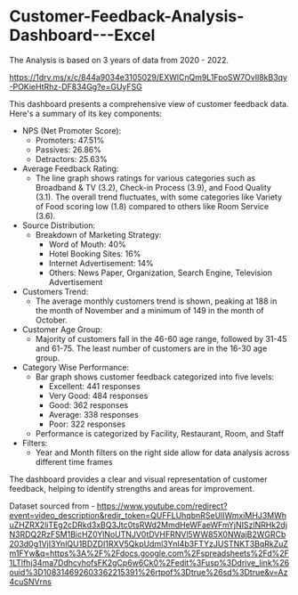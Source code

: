# Customer-Feedback-Analysis-Dashboard---Excel

The Analysis is based on 3 years of data from 2020 - 2022.

https://1drv.ms/x/c/844a9034e3105029/EXWlCnQm9L1FpoSW7OvIl8kB3qy-POKieHtRhz-DF834Gg?e=GUyFSG

This dashboard presents a comprehensive view of customer feedback data. Here's a summary of its key components:

- NPS (Net Promoter Score):
  - Promoters: 47.51%
  - Passives: 26.86%
  - Detractors: 25.63%
- Average Feedback Rating:
  - The line graph shows ratings for various categories such as Broadband & TV (3.2), Check-in Process (3.9), and Food Quality (3.1). The overall trend fluctuates, with some categories like Variety of Food scoring low (1.8) compared to others like Room Service (3.6).
- Source Distribution:
  - Breakdown of Marketing Strategy:
    - Word of Mouth: 40%
    - Hotel Booking Sites: 16%
    - Internet Advertisement: 14%
    - Others: News Paper, Organization, Search Engine, Television Advertisement
- Customers Trend:
  - The average monthly customers trend is shown, peaking at 188 in the month of November and a minimum of 149 in the month of October.
- Customer Age Group:
  - Majority of customers fall in the 46-60 age range, followed by 31-45 and 61-75. The least number of customers are in the 16-30 age group.
- Category Wise Performance:
  - Bar graph shows customer feedback categorized into five levels:
    - Excellent: 441 responses
    - Very Good: 484 responses
    - Good: 362 responses
    - Average: 338 responses
    - Poor: 322 responses
  - Performance is categorized by Facility, Restaurant, Room, and Staff
- Filters:
  - Year and Month filters on the right side allow for data analysis across different time frames

The dashboard provides a clear and visual representation of customer feedback, helping to identify strengths and areas for improvement.

Dataset sourced from - https://www.youtube.com/redirect?event=video_description&redir_token=QUFFLUhqbnRSeUlIWmxiMHJ3MWhuZHZRX2liTEg2cDRkd3xBQ3Jtc0tsRWd2MmdHeWFaeWFmYjNISzlNRHk2djN3RDQ2RzFSM1BicHZ0YlNoUTNJV0tDVHFRNVl5WW85X0NWajB2WGRCb203d0g1VjI3YnlQU1BDZDI1RXV5QkpUdml3YnI4b3FTYzJUSTNKT3BqRkZuZm1FYw&q=https%3A%2F%2Fdocs.google.com%2Fspreadsheets%2Fd%2F1LTlfhj34ma7DdhcvhofsFK2gCp6w6Ck0%2Fedit%3Fusp%3Ddrive_link%26ouid%3D108314692603362215391%26rtpof%3Dtrue%26sd%3Dtrue&v=Az4cuSNVrns


